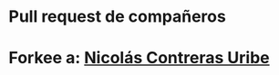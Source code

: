
# Pull request de compañeros

# Forkee a: [Nicolás Contreras Uribe](https://github.com/lukitas0606/Estados-de-los-componentes-y-eventos/tree/master)


